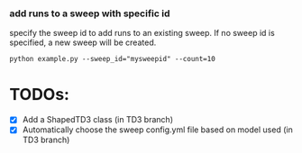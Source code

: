 ### add runs to a sweep with specific id

specify the sweep id to add runs to an existing sweep. If no sweep id is specified, a new sweep will be created.    

```
python example.py --sweep_id="mysweepid" --count=10
```

# TODOs:
- [x] Add a ShapedTD3 class (in TD3 branch)
- [x] Automatically choose the sweep config.yml file based on model used (in TD3 branch)
